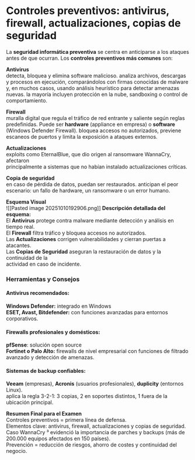 # Controles preventivos: antivirus, firewall, actualizaciones, copias de seguridad  

La **seguridad informática preventiva** se centra en anticiparse a los ataques antes de que  ocurran.
Los **controles preventivos más comunes** son:  

**Antivirus**  
detecta, bloquea y elimina software malicioso.  analiza archivos, descargas y procesos en ejecución, comparándolos  con firmas conocidas de malware y, 
en  muchos casos, usando análisis heurístico  para detectar amenazas nuevas. 
la mayoría incluyen  protección en la nube, sandboxing o control de comportamiento.  

**Firewall**  
muralla digital que  regula el tráfico de red entrante y saliente según reglas predefinidas. 
Puede ser **hardware** (appliance en empresa) o  **software** (Windows Defender Firewall).
bloquea accesos no autorizados, previene escaneos de puertos y limita la exposición a ataques externos.  

**Actualizaciones**  
exploits como EternalBlue, que dio origen  al ransomware WannaCry, afectaron  
principalmente a sistemas que no habían  instalado actualizaciones críticas.  

**Copia de seguridad**  
en caso de pérdida de datos, puedan ser restaurados.  anticipan el peor escenario: 
un fallo de hardware, un  ransomware o un error humano. 


**Esquema Visual**  
![[Pasted image 20251010192906.png]]
**Descripción detallada del esquema:**  
El **Antivirus** protege contra malware mediante detección y análisis en tiempo real.  
El **Firewall** filtra tráfico y bloquea accesos no autorizados.  
Las **Actualizaciones** corrigen vulnerabilidades y cierran puertas a atacantes.  
Las **Copias de Seguridad** aseguran la restauración de datos y la continuidad de la  
actividad en caso de incidente.



### **Herramientas y Consejos**
#### Antivirus recomendados: 
**Windows Defender:** integrado en Windows  
**ESET, Avast, Bitdefender:** con funciones avanzadas para entornos corporativos.  

#### Firewalls profesionales y domésticos: 
**pfSense**: solución open source   
**Fortinet o Palo Alto:** firewalls de nivel empresarial con funciones de filtrado  
avanzado y detección de amenazas.  

#### Sistemas de backup confiables:  
**Veeam** (empresas), **Acronis** (usuarios profesionales), **duplicity** (entornos Linux).  
aplica la regla 3-2-1:
3 copias, 2 en soportes distintos, 1 fuera de la ubicación  principal.


**Resumen Final para el Examen**  
Controles preventivos = primera línea de defensa.  
Elementos clave: antivirus, firewall, actualizaciones y copias de seguridad.  
Caso WannaCry ³ evidenció la importancia de parches y backups (más de  
200.000 equipos afectados en 150 países).  
Prevención = reducción de riesgos, ahorro de costes y continuidad del negocio.